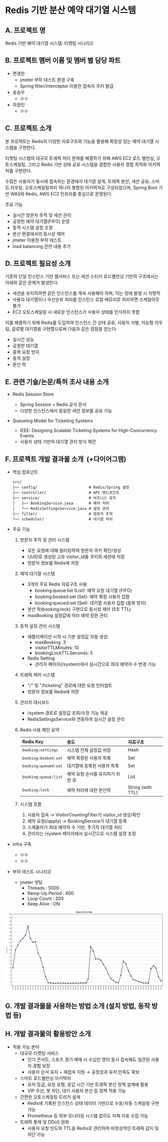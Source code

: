# Redis 기반 분산 예약 대기열 시스템


## A. 프로젝트 명
Redis 기반 예약 대기열 시스템: 티켓팅 시나리오


## B. 프로젝트 멤버 이름 및 멤버 별 담당 파트

- 편경찬
  - jmeter 부하 테스트 환경 구축
  - Spring filter/interceptor 이용한 접속자 쿠키 발급
- 송승우
  - ㅇㅇ
- 하창민
  - ㅇㅇ


## C. 프로젝트 소개
본 프로젝트는 Redis의 다양한 자료구조와 기능을 활용해 확장성 있는 예약 대기열 시스템을 구현한다.

티켓팅 시스템의 대규모 트래픽 처리 문제를 해결하기 위해 AWS EC2 로드 밸런싱, 오토스케일링, 그리고 Redis 기반 상태 공유 시스템을 결합한 사용자 경험 최적화 아키텍처를 구현한다.

수많은 사용자가 동시에 접속하는 환경에서 대기열 설계, 트래픽 분산, 세션 공유, 스마트 라우팅, 오토스케일링까지 하나의 통합된 아키텍처로 구성되었으며, Spring Boot 기반 WAS와 Redis, AWS EC2 인프라를 중심으로 운영된다.

주요 기능
- 실시간 방문자 추적 및 세션 관리
- 공정한 예약 대기열(FIFO) 운영
- 동적 시스템 설정 조정
- 분산 환경에서의 동시성 제어
- jmeter 이용한 부하 테스트
- load balancing 관련 내용 추가


## D. 프로젝트 필요성 소개

기존의 단일 인스턴스 기반 웹서비스 또는 세션 스티키 로드밸런싱 기반의 구조에서는 아래와 같은 문제가 발생한다:
- 세션을 유지하려면 같은 인스턴스를 계속 사용해야 하며, 이는 장애 발생 시 치명적
- 사용자 대기열이나 우선순위 처리를 인스턴스 로컬 메모리로 처리하면 스케일아웃 불가
- EC2 오토스케일링 시 새로운 인스턴스가 사용자 상태를 인식하지 못함

이를 해결하기 위해 Redis를 도입하여 인스턴스 간 상태 공유, 사용자 식별, 지능형 라우팅, 글로벌 대기열을 구현함으로써 다음과 같은 장점을 얻는다:
- 실시간 성능
- 공정한 대기열 
- 중복 요청 방지 
- 동적 설정 
- 분산 락


## E. 관련 기술/논문/특허 조사 내용 소개

- Redis Session Store
  - Spring Session + Redis 공식 문서
  - 다양한 인스턴스에서 동일한 세션 정보를 공유 가능

- Queueing Model for Ticketing Systems
  - IEEE: Designing Scalable Ticketing Systems for High-Concurrency Events
  - 사용자 상태 기반의 대기열 관리 방식 제안


## F. 프로젝트 개발 결과물 소개  (+다이어그램)

- 핵심 컴포넌트
    ```shell
    src/
    ├── config/                       # Redis/Spring 설정
    ├── controller/                   # API 엔드포인트
    ├── service/                      # 비즈니스 로직
    │   ├── BookingService.java       # 예약 처리
    │   └── RedisSettingsService.java # 설정 관리
    ├── filter/                       # 방문자 추적
    └── scheduler/                    # 대기열 처리
    ```


- 주요 기능
  1. 방문자 추적 및 관리 시스템
     - 모든 요청에 대해 필터링하여 방문자 쿠키 확인/생성
     - UUID로 생성된 고유 visitor_id를 쿠키와 세션에 저장
     - 방문자 정보를 Redis에 저장
  2. 예약 대기열 시스템
     - 3개의 주요 Redis 자료구조 사용:
       - booking:queue:list (List): 예약 요청 대기열 (FIFO)
       - booking:booked:set (Set): 예약 확정 사용자 집합
       - booking:queued:set (Set): 대기열 사용자 집합 (중복 방지)
     - 분산 락(booking:lock) 구현으로 동시성 제어 (5초 TTL)
     - maxBooking 설정값에 따라 예약 정원 관리 
  3. 동적 설정 관리 시스템
      - 애플리케이션 시작 시 기본 설정값 자동 생성:
        - maxBooking: 3
        - visitorTTLMinutes: 10
        - bookingLockTTLSeconds: 5
     - Redis Setting
       - 관리자 페이지(/system)에서 실시간으로 최대 예약자 수 변경 가능
  4. 트래픽 제어 시스템
     - "/" 및 "/ticketing" 경로에 대한 요청 인터셉트
     - 방문자 정보를 Redis에 저장 
  5. 관리자 대시보드
     - /system 경로로 설정값 조회/수정 기능 제공
     - RedisSettingsService와 연동하여 실시간 설정 관리
  6. Redis 사용 패턴 요약

     | Redis Key              | 용도                       | 자료구조              |
     | ---------------------- | ------------------------ | ----------------- |
     | `booking:settings`     | 시스템 전체 설정값 저장            | Hash              |
     | `booking:booked:set`   | 예약 확정된 사용자 목록            | Set               |
     | `booking:queued:set`   | 대기열에 등록된 사용자 목록          | Set               |
     | `booking:queue:list`   | 예약 요청 순서를 유지하기 위한 큐      | List              |
     | `booking:lock`         | 예약 처리에 대한 분산락            | String (with TTL) |

  7. 시스템 흐름
     1. 사용자 접속 → VisitorCountingFilter가 visitor_id 생성/확인
     2. 예약 요청(/apply) → BookingService가 대기열 등록
     3. 스케줄러가 최대 예약자 수 기반, 주기적 대기열 처리
     4. 관리자는 /system 페이지에서 실시간으로 시스템 설정 조정


- infra 구축
  - ㅇㅇ
  - ㅇㅇ


- 부하 테스트 시나리오
  - jmeter 셋팅
    - Threads : 5000
    - Ramp-Up Period : 600 
    - Loop Count : 200
    - Keep Alive : ON
   
![1](redisqueue/src/main/resources/static/images/1.png)

## G. 개발 결과물을 사용하는 방법 소개 (설치 방법, 동작 방법 등)


## H. 개발 결과물의 활용방안 소개

- 적용 가능 분야
  - 대규모 티켓팅 서비스
    - 인기 콘서트, 스포츠 경기 예매 시 수십만 명이 동시 접속해도 일관된 사용자 경험 보장
    - 사용자 순서 유지 + 재접속 지원 → 공정성과 유저 만족도 확보
  - 스마트 로드밸런싱 아키텍처
    - 유저 등급, 요청 유형, 응답 시간 기반 트래픽 분산 정책 설계에 활용
    - VIP 우선, 봇 차단, 대기 사용자 분산 등 정책 적용 가능
  - 간편한 오토스케일링 트리거 설계
    - Redis에 기록된 인스턴스 상태 데이터 기반으로 수동/자동 스케일링 구현 가능
    - Prometheus 등 외부 모니터링 시스템 없이도 자체 지표 수집 가능
  - 트래픽 통제 및 DDoS 완화
    - 사용자 요청 빈도와 TTL을 Redis로 관리하여 비정상적인 트래픽 감지 및 차단 가능

